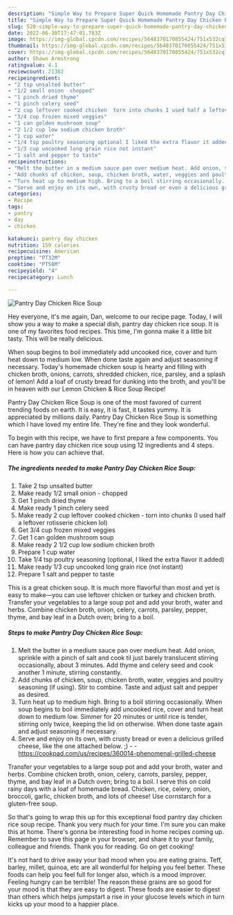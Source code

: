 ```yaml
---
description: "Simple Way to Prepare Super Quick Homemade Pantry Day Chicken Rice Soup"
title: "Simple Way to Prepare Super Quick Homemade Pantry Day Chicken Rice Soup"
slug: 520-simple-way-to-prepare-super-quick-homemade-pantry-day-chicken-rice-soup
date: 2022-06-30T17:47:01.783Z
image: https://img-global.cpcdn.com/recipes/5648370170855424/751x532cq70/pantry-day-chicken-rice-soup-recipe-main-photo.jpg
thumbnail: https://img-global.cpcdn.com/recipes/5648370170855424/751x532cq70/pantry-day-chicken-rice-soup-recipe-main-photo.jpg
cover: https://img-global.cpcdn.com/recipes/5648370170855424/751x532cq70/pantry-day-chicken-rice-soup-recipe-main-photo.jpg
author: Shawn Armstrong
ratingvalue: 4.1
reviewcount: 21382
recipeingredient:
- "2 tsp unsalted butter"
- "1/2 small onion  chopped"
- "1 pinch dried thyme"
- "1 pinch celery seed"
- "2 cup leftover cooked chicken  torn into chunks I used half a leftover rotisserie chicken lol"
- "3/4 cup frozen mixed veggies"
- "1 can golden mushroom soup"
- "2 1/2 cup low sodium chicken broth"
- "1 cup water"
- "1/4 tsp poultry seasoning optional I liked the extra flavor it added"
- "1/3 cup uncooked long grain rice not instant"
- "1 salt and pepper to taste"
recipeinstructions:
- "Melt the butter in a medium sauce pan over medium heat. Add onion, sprinkle with a pinch of salt and cook til just barely translucent stirring occasionally, about 3 minutes. Add thyme and celery seed and cook another 1 minute, stirring constantly."
- "Add chunks of chicken, soup, chicken broth, water, veggies and poultry seasoning (if using). Stir to combine. Taste and adjust salt and pepper as desired."
- "Turn heat up to medium high. Bring to a boil stirring occasionally.  When soup begins to boil immediately add uncooked rice, cover and turn heat down to medium low. Simmer for 20 minutes or until rice is tender, stirring only twice, keeping the lid on otherwise. When done taste again and adjust seasoning if necessary."
- "Serve and enjoy on its own, with crusty bread or even a delicious grilled cheese, like the one attached below. ;)  https://cookpad.com/us/recipes/360014-phenomenal-grilled-cheese"
categories:
- Recipe
tags:
- pantry
- day
- chicken

katakunci: pantry day chicken 
nutrition: 159 calories
recipecuisine: American
preptime: "PT32M"
cooktime: "PT58M"
recipeyield: "4"
recipecategory: Lunch

---
```



![Pantry Day Chicken Rice Soup](https://img-global.cpcdn.com/recipes/5648370170855424/751x532cq70/pantry-day-chicken-rice-soup-recipe-main-photo.jpg)

Hey everyone, it's me again, Dan, welcome to our recipe page. Today, I will show you a way to make a special dish, pantry day chicken rice soup. It is one of my favorites food recipes. This time, I'm gonna make it a little bit tasty. This will be really delicious.

When soup begins to boil immediately add uncooked rice, cover and turn heat down to medium low. When done taste again and adjust seasoning if necessary. Today&#39;s homemade chicken soup is hearty and filling with chicken broth, onions, carrots, shredded chicken, rice, parsley, and a splash of lemon! Add a loaf of crusty bread for dunking into the broth, and you&#39;ll be in heaven with our Lemon Chicken &amp; Rice Soup Recipe!

Pantry Day Chicken Rice Soup is one of the most favored of current trending foods on earth. It is easy, it is fast, it tastes yummy. It is appreciated by millions daily. Pantry Day Chicken Rice Soup is something which I have loved my entire life. They're fine and they look wonderful.


To begin with this recipe, we have to first prepare a few components. You can have pantry day chicken rice soup using 12 ingredients and 4 steps. Here is how you can achieve that.

<!--inarticleads1-->

##### The ingredients needed to make Pantry Day Chicken Rice Soup:

1. Take 2 tsp unsalted butter
1. Make ready 1/2 small onion - chopped
1. Get 1 pinch dried thyme
1. Make ready 1 pinch celery seed
1. Make ready 2 cup leftover cooked chicken - torn into chunks (I used half a leftover rotisserie chicken lol)
1. Get 3/4 cup frozen mixed veggies
1. Get 1 can golden mushroom soup
1. Make ready 2 1/2 cup low sodium chicken broth
1. Prepare 1 cup water
1. Take 1/4 tsp poultry seasoning (optional, I liked the extra flavor it added)
1. Make ready 1/3 cup uncooked long grain rice (not instant)
1. Prepare 1 salt and pepper to taste


This is a great chicken soup. It is much more flavorful than most and yet is easy to make—you can use leftover chicken or turkey and chicken broth. Transfer your vegetables to a large soup pot and add your broth, water and herbs. Combine chicken broth, onion, celery, carrots, parsley, pepper, thyme, and bay leaf in a Dutch oven; bring to a boil. 

<!--inarticleads2-->

##### Steps to make Pantry Day Chicken Rice Soup:

1. Melt the butter in a medium sauce pan over medium heat. Add onion, sprinkle with a pinch of salt and cook til just barely translucent stirring occasionally, about 3 minutes. Add thyme and celery seed and cook another 1 minute, stirring constantly.
1. Add chunks of chicken, soup, chicken broth, water, veggies and poultry seasoning (if using). Stir to combine. Taste and adjust salt and pepper as desired.
1. Turn heat up to medium high. Bring to a boil stirring occasionally.  When soup begins to boil immediately add uncooked rice, cover and turn heat down to medium low. Simmer for 20 minutes or until rice is tender, stirring only twice, keeping the lid on otherwise. When done taste again and adjust seasoning if necessary.
1. Serve and enjoy on its own, with crusty bread or even a delicious grilled cheese, like the one attached below. ;) -  - https://cookpad.com/us/recipes/360014-phenomenal-grilled-cheese


Transfer your vegetables to a large soup pot and add your broth, water and herbs. Combine chicken broth, onion, celery, carrots, parsley, pepper, thyme, and bay leaf in a Dutch oven; bring to a boil. I serve this on cold rainy days with a loaf of homemade bread. Chicken, rice, celery, onion, broccoli, garlic, chicken broth, and lots of cheese! Use cornstarch for a gluten-free soup. 

So that's going to wrap this up for this exceptional food pantry day chicken rice soup recipe. Thank you very much for your time. I'm sure you can make this at home. There's gonna be interesting food in home recipes coming up. Remember to save this page in your browser, and share it to your family, colleague and friends. Thank you for reading. Go on get cooking!

It's not hard to drive away your bad mood when you are eating grains. Teff, barley, millet, quinoa, etc are all wonderful for helping you feel better. These foods can help you feel full for longer also, which is a mood improver. Feeling hungry can be terrible! The reason these grains are so good for your mood is that they are easy to digest. These foods are easier to digest than others which helps jumpstart a rise in your glucose levels which in turn kicks up your mood to a happier place.
